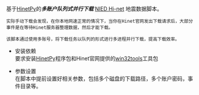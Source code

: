 基于[HinetPy](https://github.com/seisman/HinetPy)的***多账户队列式并行下载*** [NIED Hi-net](https://www.hinet.bosai.go.jp/) 地震数据脚本。  

    实际手动下载会发现，在你本地网速正常的情况下，当你在Hinet官网发出下载请求后，大部分事件是在等待Hinet服务器整理数据，然后才能下载。

    该脚本通过使用多账号，将下载任务以队列的形式进行多进程并行下载，提高下载效率。

+ 安装依赖  
要求安装[HinetPy](https://github.com/seisman/HinetPy)程序包和Hinet官网提供的[win32tools](https://hinetwww11.bosai.go.jp/auth/manual/?LANG=en)工具包

+ 参数设置  
在脚本中提前设置好相关参数，包括多个磁盘的下载路径，多个账户密码，事件目录等。